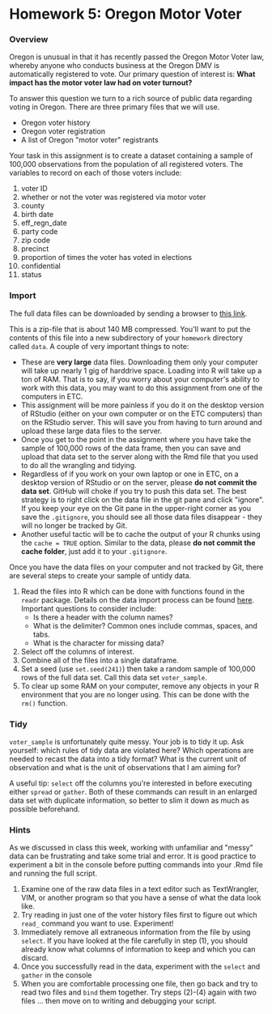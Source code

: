 Homework 5: Oregon Motor Voter
================

### Overview

Oregon is unusual in that it has recently passed the Oregon Motor Voter law, whereby anyone who conducts business at the Oregon DMV is automatically registered to vote. Our primary question of interest is: **What impact has the motor voter law had on voter turnout?**

To answer this question we turn to a rich source of public data regarding voting in Oregon. There are three primary files that we will use.

-   Oregon voter history
-   Oregon voter registration
-   A list of Oregon "motor voter" registrants

Your task in this assignment is to create a dataset containing a sample of 100,000 observations from the population of all registered voters. The variables to record on each of those voters include:

1.  voter ID
2.  whether or not the voter was registered via motor voter
3.  county
4.  birth date
5.  eff\_regn\_date
6.  party code
7.  zip code
8.  precinct
9.  proportion of times the voter has voted in elections
10. confidential
11. status

### Import

The full data files can be downloaded by sending a browser to [this link](https://www.dropbox.com/sh/udb9vudyt77810o/AAAXQJd4k0wBn1ec3H8Q7RQta?dl=0).

This is a zip-file that is about 140 MB compressed. You'll want to put the contents of this file into a new subdirectory of your `homework` directory called `data`. A couple of very important things to note:

-   These are **very large** data files. Downloading them only your computer will take up nearly 1 gig of harddrive space. Loading into R will take up a ton of RAM. That is to say, if you worry about your computer's ability to work with this data, you may want to do this assignment from one of the computers in ETC.
-   This assignment will be more painless if you do it on the desktop version of RStudio (either on your own computer or on the ETC computers) than on the RStudio server. This will save you from having to turn around and upload these large data files to the server.
-   Once you get to the point in the assignment where you have take the sample of 100,000 rows of the data frame, then you can save and upload that data set to the server along with the Rmd file that you used to do all the wrangling and tidying.
-   Regardless of if you work on your own laptop or one in ETC, on a desktop version of RStudio or on the server, please **do not commit the data set**. GitHub will choke if you try to push this data set. The best strategy is to right click on the data file in the git pane and click "ignore". If you keep your eye on the Git pane in the upper-right corner as you save the `.gitignore`, you should see all those data files disappear - they will no longer be tracked by Git.
-   Another useful tactic will be to cache the output of your R chunks using the `cache = TRUE` option. Similar to the data, please **do not commit the cache folder**, just add it to your `.gitignore`.

Once you have the data files on your computer and not tracked by Git, there are several steps to create your sample of untidy data.

1.  Read the files into R which can be done with functions found in the `readr` package. Details on the data import process can be found [here](http://r4ds.had.co.nz/data-import.html). Important questions to consider include:
    -   Is there a header with the column names?
    -   What is the delimiter? Common ones include commas, spaces, and tabs.
    -   What is the character for missing data?
2.  Select off the columns of interest.
3.  Combine all of the files into a single dataframe.
4.  Set a seed (use `set.seed(241)`) then take a random sample of 100,000 rows of the full data set. Call this data set `voter_sample`.
5.  To clear up some RAM on your computer, remove any objects in your R environment that you are no longer using. This can be done with the `rm()` function.

### Tidy

`voter_sample` is unfortunately quite messy. Your job is to tidy it up. Ask yourself: which rules of tidy data are violated here? Which operations are needed to recast the data into a tidy format? What is the current unit of observation and what is the unit of observations that I am aiming for?

A useful tip: `select` off the columns you're interested in before executing either `spread` or `gather`. Both of these commands can result in an enlarged data set with duplicate information, so better to slim it down as much as possible beforehand.

### Hints

As we discussed in class this week, working with unfamiliar and "messy" data can be frustrating and take some trial and error. It is good practice to experiment a bit in the console before putting commands into your .Rmd file and running the full script.

1.  Examine one of the raw data files in a text editor such as TextWrangler, VIM, or another program so that you have a sense of what the data look like.
2.  Try reading in just one of the voter history files first to figure out which `read_` command you want to use. Experiment!
3.  Immediately remove all extraneous information from the file by using `select`. If you have looked at the file carefully in step (1), you should already know what columns of information to keep and which you can discard.
4.  Once you successfully read in the data, experiment with the `select` and `gather` in the console
5.  When you are comfortable processing one file, then go back and try to read two files and `bind` them together. Try steps (2)-(4) again with two files ... then move on to writing and debugging your script.

